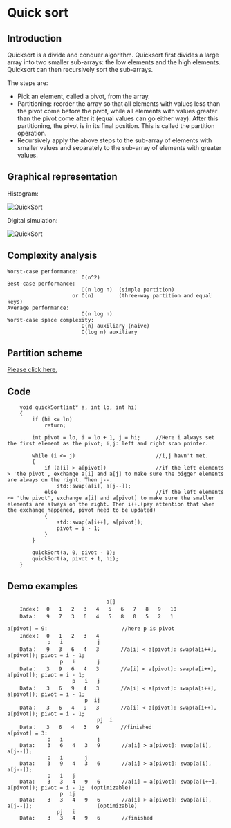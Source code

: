 # Quick sort
## Introduction

Quicksort is a divide and conquer algorithm. Quicksort first divides a large array into two smaller sub-arrays: the low elements and the high elements. Quicksort can then recursively sort the sub-arrays.

The steps are:
* Pick an element, called a pivot, from the array.
* Partitioning: reorder the array so that all elements with values less than the pivot come before the pivot, while all elements with values greater than the pivot come after it (equal values can go either way). After this partitioning, the pivot is in its final position. This is called the partition operation.
* Recursively apply the above steps to the sub-array of elements with smaller values and separately to the sub-array of elements with greater values.

## Graphical representation

Histogram:

![QuickSort](https://github.com/ToyoBai/Algorithm/blob/master/Sorting%20Algorithm/Sorting%20Algorithm%20Image/QuickSort1.gif?raw=true "QuickSort")

Digital simulation:

![QuickSort](https://github.com/ToyoBai/Algorithm/blob/master/Sorting%20Algorithm/Sorting%20Algorithm%20Image/QuickSort2.png?raw=true "QuickSort")

## Complexity analysis
    Worst-case performance:
                            O(n^2)
    Best-case performance:
                            O(n log n)  (simple partition)
                         or O(n)        (three-way partition and equal keys)
    Average performance:
                            O(n log n)
    Worst-case space complexity:
                            O(n) auxiliary (naive)
                            O(log n) auxiliary
## Partition scheme
[Please click here.](https://en.wikipedia.org/wiki/Quicksort "wikipedia")
        
## Code  
        void quickSort(int* a, int lo, int hi)
        {
            if (hi <= lo)
                return;

            int pivot = lo, i = lo + 1, j = hi;     //Here i always set the first element as the pivot; i,j: left and right scan pointer.

            while (i <= j)                          //i,j havn't met.
            {
                if (a[i] > a[pivot])                //if the left elements > 'the pivot', exchange a[i] and a[j] to make sure the bigger elements are always on the right. Then j--.
                    std::swap(a[i], a[j--]);
                else                                //if the left elements <= 'the pivot', exchange a[i] and a[pivot] to make sure the smaller elements are always on the right. Then i++.(pay attention that when the exchange happened, pivot need to be updated)
                {
                    std::swap(a[i++], a[pivot]);
                    pivot = i - 1;
                }
            }

            quickSort(a, 0, pivot - 1);
            quickSort(a, pivot + 1, hi);
        }

## Demo examples
                                    a[]
        Index：  0   1   2   3   4   5   6   7   8   9   10
        Data：   9   7   3   6   4   5   8   0   5   2   1

    a[pivot] = 9:                        //here p is pivot
        Index：  0   1   2   3   4
                 p   i           j
        Data：   9   3   6   4   3       //a[i] < a[pivot]: swap(a[i++], a[pivot]); pivot = i - 1;
                     p   i       j
        Data：   3   9   6   4   3       //a[i] < a[pivot]: swap(a[i++], a[pivot]); pivot = i - 1;
                         p   i   j
        Data：   3   6   9   4   3       //a[i] < a[pivot]: swap(a[i++], a[pivot]); pivot = i - 1;
                             p  ij
        Data：   3   6   4   9   3       //a[i] < a[pivot]: swap(a[i++], a[pivot]); pivot = i - 1;
                                 pj  i
        Data：   3   6   4   3   9       //finished
    a[pivot] = 3:
                 p   i           j
        Data:    3   6   4   3   9       //a[i] > a[pivot]: swap(a[i], a[j--]);
                 p   i       j
        Data:    3   9   4   3   6       //a[i] > a[pivot]: swap(a[i], a[j--]);
                 p   i   j
        Data:    3   3   4   9   6       //a[i] = a[pivot]: swap(a[i++], a[pivot]); pivot = i - 1;  (optimizable)
                     p  ij
        Data:    3   3   4   9   6       //a[i] > a[pivot]: swap(a[i], a[j--]);                     (optimizable)
                    pj   i
        Data:    3   3   4   9   6       //finished
        
        
